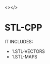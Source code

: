 <></>
<h1>STL-CPP</h1>
<p>IT INCLUDES:</p>
<ul>
  <li>1.STL-VECTORS</li>
  <li>1.STL-MAPS</li>
</ul>

